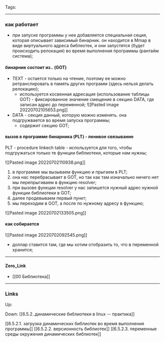Tags: 
***
### как работает
- при запуске программы  у нее добавляется специальная сеция, которая описывает зависимый бинарник. он находится в Mmap в виде виртуального адреса библеотек, и они запустятся (будет происходить релокация) во время выполнения программы (рантайм система);

#### бинарник состоит из.. (GOT)
- TEXT - остается только на чтение, поэтому ее можно ретранслировать в память других программ (здесь нельзя делать релокацию);
	- используется косвенная адресация (использование таблицы GOT) - фиксированное значение смещение в секцию DATA, где записан адрес до переменной;
	![[Pasted image 20220702105653.png]]
- DATA - секция данный, которую можно изменять. она подгружвается во время запуска программы;
	- содержит секцию GOT;

#### вызов в программе бинарника (PLT) - ленивое связывание

PLT - procedure linkech table - используется для того, чтобы подгружаться только те функции библиотеки, которые нам нужны;

![[Pasted image 20220702110938.png]]

1) в программе мы вызываем функцию и прыгаем в PLT;
2) она нас перебрасывает в GOT, но так как там изначально ничего нет мы перепрыгиваем в функцию resolver;
3) при вызове функции resolver у нас запишется нужный адрес нужной функции библиотеки в GOT;
4) далее продевываем первый пункт;
5) мы переходим в GOT, а после по нужному адресу в функцию;

![[Pasted image 20220702133505.png]]


#### как собирается

![[Pasted image 20220702092545.png]]

- доллар ставится там, где мы хотим отобразить то, что в переменной хранится;

***
#### Zero_Link
- [[00 Библиотека]]
***
### Links
Up:

Down:
[[6.5.2..динамические библиотеки в linux -- практика]]

[[6.5.2.1. загрузка динамических библиотек во время выполнения программы]]
[[6.5.2.2. версионность библиотек]]
[[6.5.2.3. переменные среды окружения динамических библиотек]]


